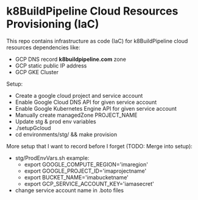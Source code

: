 # k8BuildPipeline Cloud Resources Provisioning (IaC)

This repo contains infrastructure as code (IaC) for k8BuildPipeline cloud resources dependencies like:

  - GCP DNS record **k8buildpipeline.com** zone
  - GCP static public IP address
  - GCP GKE Cluster

Setup:

  - Create a google cloud project and service account
  - Enable Google Cloud DNS API for given service account
  - Enable Google Kubernetes Engine API for given service account
  - Manually create managedZone PROJECT_NAME
  - Update stg & prod env variables
  - ./setupGcloud
  - cd environments/stg/ && make provision

More setup that I want to record before I forget (TODO: Merge into setup):
  - stg/ProdEnvVars.sh example:
    - export GOOGLE_COMPUTE_REGION='imaregion'
    - export GOOGLE_PROJECT_ID='imaprojectname'
    - export BUCKET_NAME='imabucketname'
    - export GCP_SERVICE_ACCOUNT_KEY='iamasecret'
  - change service account name in .boto files
